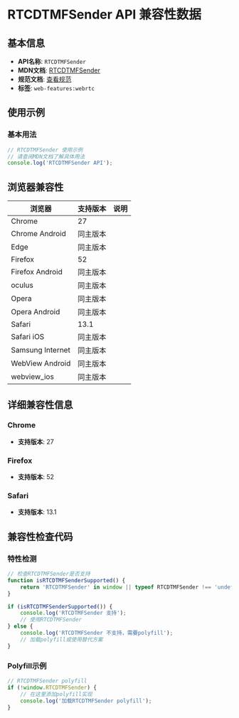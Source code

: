 # RTCDTMFSender API 兼容性数据

## 基本信息

- **API名称**: `RTCDTMFSender`
- **MDN文档**: [RTCDTMFSender](https://developer.mozilla.org/docs/Web/API/RTCDTMFSender)
- **规范文档**: [查看规范](https://w3c.github.io/webrtc-pc/#rtcdtmfsender)
- **标签**: `web-features:webrtc`

## 使用示例

### 基本用法

```javascript
// RTCDTMFSender 使用示例
// 请查阅MDN文档了解具体用法
console.log('RTCDTMFSender API');
```

## 浏览器兼容性

| 浏览器 | 支持版本 | 说明 |
|--------|----------|------|
| Chrome | 27 |  |
| Chrome Android | 同主版本 |  |
| Edge | 同主版本 |  |
| Firefox | 52 |  |
| Firefox Android | 同主版本 |  |
| oculus | 同主版本 |  |
| Opera | 同主版本 |  |
| Opera Android | 同主版本 |  |
| Safari | 13.1 |  |
| Safari iOS | 同主版本 |  |
| Samsung Internet | 同主版本 |  |
| WebView Android | 同主版本 |  |
| webview_ios | 同主版本 |  |

## 详细兼容性信息

### Chrome

- **支持版本**: 27

### Firefox

- **支持版本**: 52

### Safari

- **支持版本**: 13.1

## 兼容性检查代码

### 特性检测

```javascript
// 检查RTCDTMFSender是否支持
function isRTCDTMFSenderSupported() {
    return 'RTCDTMFSender' in window || typeof RTCDTMFSender !== 'undefined';
}

if (isRTCDTMFSenderSupported()) {
    console.log('RTCDTMFSender 支持');
    // 使用RTCDTMFSender
} else {
    console.log('RTCDTMFSender 不支持，需要polyfill');
    // 加载polyfill或使用替代方案
}
```

### Polyfill示例

```javascript
// RTCDTMFSender polyfill
if (!window.RTCDTMFSender) {
    // 在这里添加polyfill实现
    console.log('加载RTCDTMFSender polyfill');
}
```

